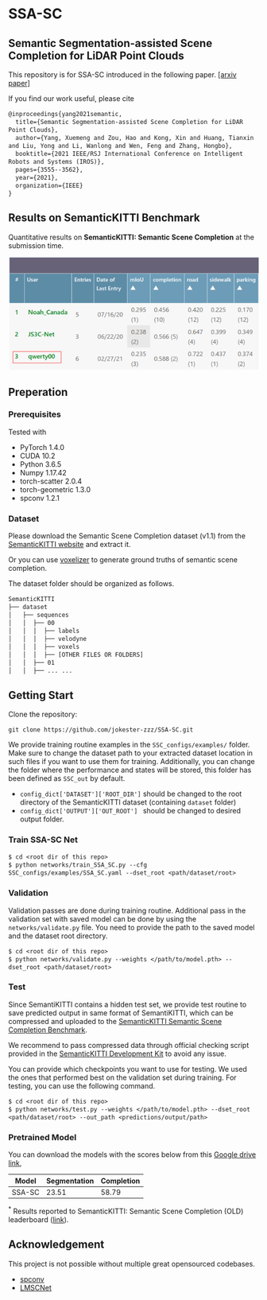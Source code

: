 # SSA-SC

## Semantic Segmentation-assisted Scene Completion for LiDAR Point Clouds

This repository is for SSA-SC introduced in the following paper. [[arxiv paper]](https://arxiv.org/pdf/2109.11453.pdf)

If you find our work useful, please cite

```
@inproceedings{yang2021semantic,
  title={Semantic Segmentation-assisted Scene Completion for LiDAR Point Clouds},
  author={Yang, Xuemeng and Zou, Hao and Kong, Xin and Huang, Tianxin and Liu, Yong and Li, Wanlong and Wen, Feng and Zhang, Hongbo},
  booktitle={2021 IEEE/RSJ International Conference on Intelligent Robots and Systems (IROS)},
  pages={3555--3562},
  year={2021},
  organization={IEEE}
}
```

## Results on SemanticKITTI Benchmark

Quantitative results on **SemanticKITTI: Semantic Scene Completion** at the submission time.

![](figure/completion_result_small.png)


## Preperation

### Prerequisites
Tested with
* PyTorch 1.4.0
* CUDA 10.2
* Python 3.6.5
* Numpy 1.17.42
* torch-scatter 2.0.4
* torch-geometric 1.3.0
* spconv 1.2.1

### Dataset

Please download the Semantic Scene Completion dataset (v1.1) from the [SemanticKITTI website](http://www.semantic-kitti.org/dataset.html) and extract it.

Or you can use [voxelizer](https://github.com/jbehley/voxelizer) to generate ground truths of semantic scene completion.

The dataset folder should be organized as follows.
```angular2
SemanticKITTI
├── dataset
│   ├── sequences
│   │  ├── 00
│   │  │  ├── labels
│   │  │  ├── velodyne
│   │  │  ├── voxels
│   │  │  ├── [OTHER FILES OR FOLDERS]
│   │  ├── 01
│   │  ├── ... ...
```

## Getting Start
Clone the repository:
```
git clone https://github.com/jokester-zzz/SSA-SC.git
```

We provide training routine examples in the `SSC_configs/examples/` folder. Make sure to change the dataset path to your extracted dataset location in such files if you want to use them for training. Additionally, you can change the folder where the performance and states will be stored, this folder has been defined as `SSC_out` by default.
* `config_dict['DATASET']['ROOT_DIR']` should be changed to the root directory of the SemanticKITTI dataset (containing `dataset` folder)
* `config_dict['OUTPUT']['OUT_ROOT'] ` should be changed to desired output folder.

### Train SSA-SC Net

```
$ cd <root dir of this repo>
$ python networks/train_SSA_SC.py --cfg SSC_configs/examples/SSA_SC.yaml --dset_root <path/dataset/root>
```
### Validation

Validation passes are done during training routine. Additional pass in the validation set with saved model can be done by using the `networks/validate.py` file. You need to provide the path to the saved model and the dataset root directory.

```
$ cd <root dir of this repo>
$ python networks/validate.py --weights </path/to/model.pth> --dset_root <path/dataset/root>
```
### Test

Since SemantiKITTI contains a hidden test set, we provide test routine to save predicted output in same format of SemantiKITTI, which can be compressed and uploaded to the [SemanticKITTI Semantic Scene Completion Benchmark](http://www.semantic-kitti.org/tasks.html#semseg).

We recommend to pass compressed data through official checking script provided in the [SemanticKITTI Development Kit](http://www.semantic-kitti.org/resources.html#devkit) to avoid any issue.

You can provide which checkpoints you want to use for testing. We used the ones that performed best on the validation set during training. For testing, you can use the following command.

```
$ cd <root dir of this repo>
$ python networks/test.py --weights </path/to/model.pth> --dset_root <path/dataset/root> --out_path <predictions/output/path>
```
### Pretrained Model

You can download the models with the scores below from this [Google drive link](https://drive.google.com/file/d/1pzvtuk3A9V_M-8a0rTAh5_E-ZjqTpPWN/view?usp=sharing), 

| Model  | Segmentation | Completion |
|--|--|--|
| SSA-SC | 23.51 | 58.79 | 

<sup>*</sup> Results reported to SemanticKITTI: Semantic Scene Completion (OLD) leaderboard ([link](https://competitions.codalab.org/competitions/22037#results)).

## Acknowledgement
This project is not possible without multiple great opensourced codebases.
* [spconv](https://github.com/traveller59/spconv)
* [LMSCNet](https://github.com/cv-rits/LMSCNet)
